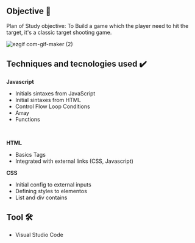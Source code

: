 <h2>  Objective 🎯</h2>
<p> Plan of Study objective: To Build a game which the player need to hit the target, it's a classic target shooting game. </p>

![ezgif com-gif-maker (2)](https://user-images.githubusercontent.com/97267699/165150919-d5190140-9298-4390-a54b-ca55ab2f3ad5.gif)


<h2>Techniques and tecnologies used ✔️</h2>

<b>Javascript </b> 

- Initials sintaxes from JavaScript 
- Initial sintaxes from HTML
- Control Flow 
   Loop
   Conditions
- Array
- Functions  


<br> 

<b>HTML</b>
- Basics Tags 
- Integrated with external links (CSS, Javascript) 

<b>CSS</b>
- Initial config to external inputs 
- Defining styles to elementos  
- List and div contains


 <h2>  Tool 🛠️ </h2>

- Visual Studio Code
